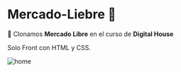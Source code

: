# Mercado-Liebre 🐇

🎎 Clonamos **Mercado Libre** en el curso de **Digital House**

Solo Front con HTML y CSS.


![home](https://user-images.githubusercontent.com/81052206/150625961-21a4b2d5-00ff-4e73-b5f0-ea9cabbb7e89.jpg)
